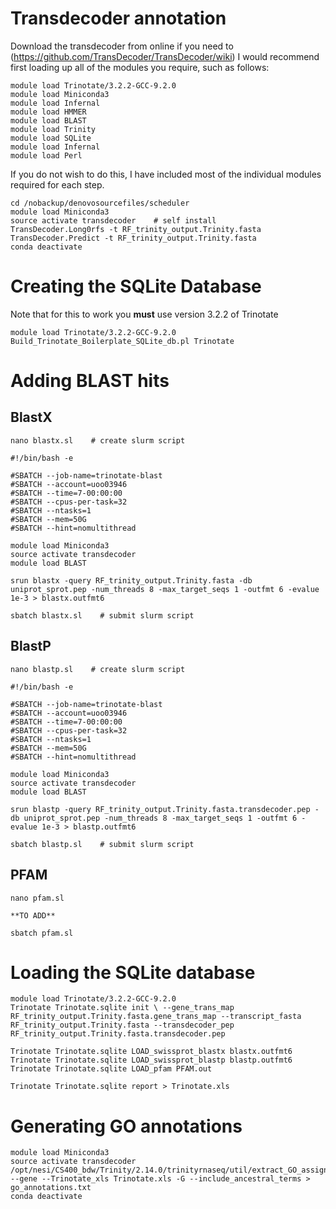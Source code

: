 # Transdecoder annotation
Download the transdecoder from online if you need to (https://github.com/TransDecoder/TransDecoder/wiki)
I would recommend first loading up all of the modules you require, such as follows:

```
module load Trinotate/3.2.2-GCC-9.2.0
module load Miniconda3
module load Infernal
module load HMMER
module load BLAST
module load Trinity
module load SQLite
module load Infernal
module load Perl
```

If you do not wish to do this, I have included most of the individual modules required for each step.

```
cd /nobackup/denovosourcefiles/scheduler
module load Miniconda3
source activate transdecoder  	# self install
TransDecoder.Long0rfs -t RF_trinity_output.Trinity.fasta
TransDecoder.Predict -t RF_trinity_output.Trinity.fasta
conda deactivate
```

# Creating the SQLite Database
Note that for this to work you **must** use version 3.2.2 of Trinotate

```
module load Trinotate/3.2.2-GCC-9.2.0
Build_Trinotate_Boilerplate_SQLite_db.pl Trinotate
```

# Adding BLAST hits
## BlastX

```
nano blastx.sl    # create slurm script
```
```
#!/bin/bash -e

#SBATCH --job-name=trinotate-blast
#SBATCH --account=uoo03946
#SBATCH --time=7-00:00:00
#SBATCH --cpus-per-task=32
#SBATCH --ntasks=1
#SBATCH --mem=50G
#SBATCH --hint=nomultithread

module load Miniconda3
source activate transdecoder
module load BLAST

srun blastx -query RF_trinity_output.Trinity.fasta -db uniprot_sprot.pep -num_threads 8 -max_target_seqs 1 -outfmt 6 -evalue 1e-3 > blastx.outfmt6
```
```
sbatch blastx.sl    # submit slurm script
```

## BlastP

```
nano blastp.sl    # create slurm script
```
```
#!/bin/bash -e

#SBATCH --job-name=trinotate-blast
#SBATCH --account=uoo03946
#SBATCH --time=7-00:00:00
#SBATCH --cpus-per-task=32
#SBATCH --ntasks=1
#SBATCH --mem=50G
#SBATCH --hint=nomultithread

module load Miniconda3
source activate transdecoder
module load BLAST

srun blastp -query RF_trinity_output.Trinity.fasta.transdecoder.pep -db uniprot_sprot.pep -num_threads 8 -max_target_seqs 1 -outfmt 6 -evalue 1e-3 > blastp.outfmt6
```
```
sbatch blastp.sl    # submit slurm script
```

## PFAM

```
nano pfam.sl
```
```
**TO ADD**
```
```
sbatch pfam.sl
```

# Loading the SQLite database

```
module load Trinotate/3.2.2-GCC-9.2.0
Trinotate Trinotate.sqlite init \ --gene_trans_map RF_trinity_output.Trinity.fasta.gene_trans_map --transcript_fasta RF_trinity_output.Trinity.fasta --transdecoder_pep RF_trinity_output.Trinity.fasta.transdecoder.pep

Trinotate Trinotate.sqlite LOAD_swissprot_blastx blastx.outfmt6
Trinotate Trinotate.sqlite LOAD_swissprot_blastp blastp.outfmt6
Trinotate Trinotate.sqlite LOAD_pfam PFAM.out

Trinotate Trinotate.sqlite report > Trinotate.xls
```

# Generating GO annotations

```
module load Miniconda3
source activate transdecoder
/opt/nesi/CS400_bdw/Trinity/2.14.0/trinityrnaseq/util/extract_GO_assignments_from_Trinotate.xls.pl --gene --Trinotate_xls Trinotate.xls -G --include_ancestral_terms > go_annotations.txt
conda deactivate
```

